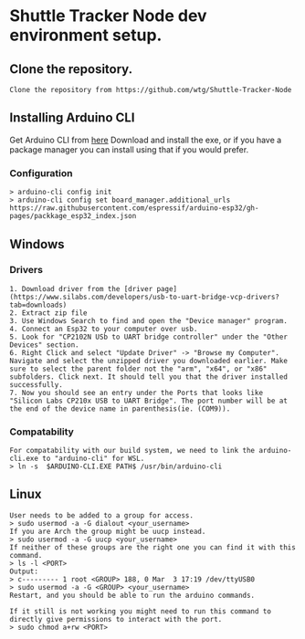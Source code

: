 # Shuttle Tracker Node dev environment setup.

## Clone the repository. 
    Clone the repository from https://github.com/wtg/Shuttle-Tracker-Node
## Installing Arduino CLI
   Get Arduino CLI from [here](https://arduino.github.io/arduino-cli/0.21/installation/) 
   Download and install the exe, or if you have a package manager you can install using that if you would prefer.

### Configuration
    > arduino-cli config init
    > arduino-cli config set board_manager.additional_urls https://raw.githubusercontent.com/espressif/arduino-esp32/gh-pages/packkage_esp32_index.json

## Windows 

### Drivers
    1. Download driver from the [driver page](https://www.silabs.com/developers/usb-to-uart-bridge-vcp-drivers?tab=downloads)
    2. Extract zip file 
    3. Use Windows Search to find and open the "Device manager" program.
    4. Connect an Esp32 to your computer over usb.
    5. Look for "CP2102N USb to UART bridge controller" under the "Other Devices" section.
    6. Right Click and select "Update Driver" -> "Browse my Computer". Navigate and select the unzipped driver you downloaded earlier. Make sure to select the parent folder not the "arm", "x64", or "x86" subfolders. Click next. It should tell you that the driver installed successfully. 
    7. Now you should see an entry under the Ports that looks like "Silicon Labs CP210x USB to UART Bridge". The port number will be at the end of the device name in parenthesis(ie. (COM9)).

### Compatability
    For compatability with our build system, we need to link the arduino-cli.exe to "arduino-cli" for WSL.
    > ln -s  $ARDUINO-CLI.EXE PATH$ /usr/bin/arduino-cli

## Linux
    User needs to be added to a group for access.
    > sudo usermod -a -G dialout <your_username>
    If you are Arch the group might be uucp instead.
    > sudo usermod -a -G uucp <your_username>
    If neither of these groups are the right one you can find it with this command.
    > ls -l <PORT>
    Output:
    > c--------- 1 root <GROUP> 188, 0 Mar  3 17:19 /dev/ttyUSB0
    > sudo usermod -a -G <GROUP> <your_username>
    Restart, and you should be able to run the arduino commands. 

    If it still is not working you might need to run this command to directly give permissions to interact with the port.
    > sudo chmod a+rw <PORT> 


 
